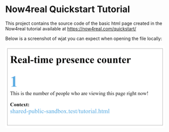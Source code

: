 # Now4real Quickstart Tutorial

This project contains the source code of the basic html page created in the Now4real tutorial available at https://now4real.com/quickstart/

Below is a screenshot of wjat you can expect when opening the file locally:

<img src="./tutorial.png" width="550"/>
